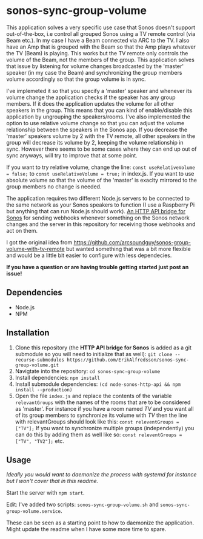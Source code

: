 # sonos-sync-group-volume

This application solves a very specific use case that Sonos doesn't support out-of-the-box, i.e control all grouped Sonos using a TV remote control (via Beam etc.).
In my case I have a Beam connected via ARC to the TV. I also have an Amp that is grouped with the Beam so that the Amp plays whatever the TV (Beam) is playing. This works but the TV remote only controls the volume of the Beam, not the members of the group. This application solves that issue by listening for volume changes broadcasted by the 'master' speaker (in my case the Beam) and synchronizing the group members volume accordingly so that the group volume is in sync.

I've implemeted it so that you specify a 'master' speaker and whenever its volume change the application checks if the speaker has any group members. If it does the application updates the volume for all other speakers in the group. This means that you can kind of enable/disable this application by ungrouping the speakers/rooms.
I've also implemented the option to use relative volume change so that you can adjust the volume relationship between the speakers in the Sonos app. If you decrease the 'master' speakers volume by 2 with the TV remote, all other speakers in the group will decrease its volume by 2, keeping the volume relationship in sync. However there seems to be some cases where they can end up out of sync anyways, will try to improve that at some point.

If you want to try relative volume, change the line:
`const useRelativeVolume = false;` to `const useRelativeVolume = true;` in index.js.
If you want to use absolute volume so that the volume of the 'master' is exaclty mirrored to the group members no change is needed.

The application requires two different Node.js servers to be connected to the same network as your Sonos speakers to function (I use a Raspberry Pi but anything that can run Node.js should work).
[An HTTP API bridge for Sonos](https://github.com/jishi/node-sonos-http-api) for sending webhooks whenever something on the Sonos network changes and the server in this repository for receiving those webhooks and act on them.

I got the original idea from https://github.com/arcsoundguy/sonos-group-volume-with-tv-remote but wanted something that was a bit more flexible and would be a little bit easier to configure with less dependecies.

**If you have a question or are having trouble getting started just post an issue!**

## Dependencies

- Node.js
- NPM

## Installation

1. Clone this repository (the **HTTP API bridge for Sonos** is added as a git submodule so you will need to initialize that as well):
   `git clone --recurse-submodules https://github.com/ErikAlfredsson/sonos-sync-group-volume.git`
2. Navigtate into the repository: `cd sonos-sync-group-volume`
3. Install dependencies: `npm install`
4. Install submodule dependencies: `(cd node-sonos-http-api && npm install --production)`
5. Open the file `index.js` and replace the contents of the variable `relevantGroups` with the names of the rooms that are to be considered as 'master'.
   For instance if you have a room named _TV_ and you want all of its group members to synchronize its volume with _TV_ then the line with relevantGroups should look like this:
   `const releventGroups = ["TV"];`
   If you want to synchronize multiple groups (independently) you can do this by adding them as well like so:
   `const releventGroups = ["TV", "TV2"];` etc.

## Usage

_Ideally you would want to daemonize the process with systemd for instance but I won't cover that in this readme._

Start the server with `npm start`.

Edit:
I've added two scripts:
`sonos-sync-group-volume.sh` and `sonos-sync-group-volume.service`.

These can be seen as a starting point to how to daemonize the application. Might update the readme when I have some more time to spare.
